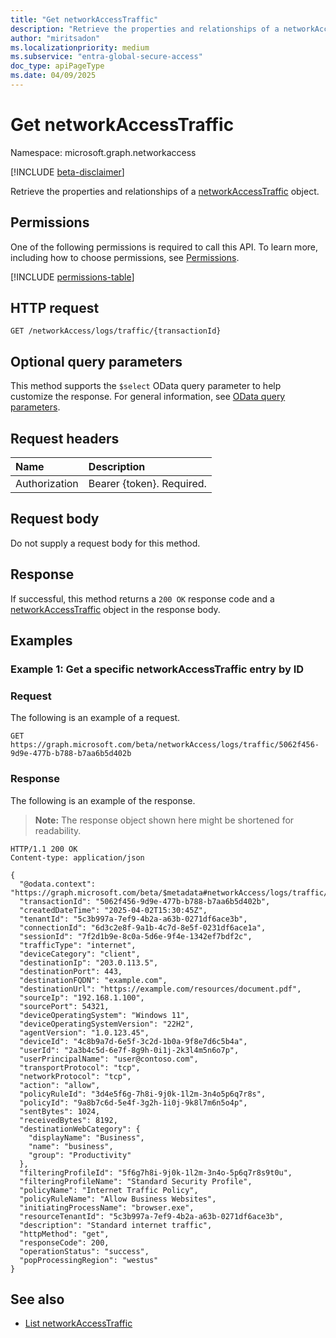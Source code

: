 ```yaml
---
title: "Get networkAccessTraffic"
description: "Retrieve the properties and relationships of a networkAccessTraffic object."
author: "miritsadon"
ms.localizationpriority: medium
ms.subservice: "entra-global-secure-access"
doc_type: apiPageType
ms.date: 04/09/2025
---
```


# Get networkAccessTraffic

Namespace: microsoft.graph.networkaccess

[!INCLUDE [beta-disclaimer](../../includes/beta-disclaimer.md)]

Retrieve the properties and relationships of a [networkAccessTraffic](../resources/networkaccess-networkaccesstraffic.md) object.

## Permissions

One of the following permissions is required to call this API. To learn more, including how to choose permissions, see [Permissions](/graph/permissions-reference).

<!-- { "blockType": "permissions", "name": "networkaccess_logs_list_traffic" } -->
[!INCLUDE [permissions-table](../includes/permissions/networkaccess-networkaccesstraffic-get-permissions.md)]

## HTTP request

<!-- {
  "blockType": "ignored"
}
-->
```http
GET /networkAccess/logs/traffic/{transactionId}
```

## Optional query parameters

This method supports the `$select` OData query parameter to help customize the response. For general information, see [OData query parameters](/graph/query-parameters).

## Request headers

|Name|Description|
|:---|:---|
|Authorization|Bearer {token}. Required.|

## Request body

Do not supply a request body for this method.

## Response

If successful, this method returns a `200 OK` response code and a [networkAccessTraffic](../resources/networkaccess-networkaccesstraffic.md) object in the response body.

## Examples

### Example 1: Get a specific networkAccessTraffic entry by ID

### Request

The following is an example of a request.

```msgraph-interactive
GET https://graph.microsoft.com/beta/networkAccess/logs/traffic/5062f456-9d9e-477b-b788-b7aa6b5d402b
```

### Response

The following is an example of the response.

> **Note:** The response object shown here might be shortened for readability.

<!-- {
  "blockType": "response",
  "truncated": true,
  "@odata.type": "microsoft.graph.networkaccess.networkAccessTraffic"
} -->

```http
HTTP/1.1 200 OK
Content-type: application/json

{
  "@odata.context": "https://graph.microsoft.com/beta/$metadata#networkAccess/logs/traffic/$entity",
  "transactionId": "5062f456-9d9e-477b-b788-b7aa6b5d402b",
  "createdDateTime": "2025-04-02T15:30:45Z",
  "tenantId": "5c3b997a-7ef9-4b2a-a63b-0271df6ace3b",
  "connectionId": "6d3c2e8f-9a1b-4c7d-8e5f-0231df6ace1a",
  "sessionId": "7f2d1b9e-8c0a-5d6e-9f4e-1342ef7bdf2c",
  "trafficType": "internet",
  "deviceCategory": "client",
  "destinationIp": "203.0.113.5",
  "destinationPort": 443,
  "destinationFQDN": "example.com",
  "destinationUrl": "https://example.com/resources/document.pdf",
  "sourceIp": "192.168.1.100",
  "sourcePort": 54321,
  "deviceOperatingSystem": "Windows 11",
  "deviceOperatingSystemVersion": "22H2",
  "agentVersion": "1.0.123.45",
  "deviceId": "4c8b9a7d-6e5f-3c2d-1b0a-9f8e7d6c5b4a",
  "userId": "2a3b4c5d-6e7f-8g9h-0i1j-2k3l4m5n6o7p",
  "userPrincipalName": "user@contoso.com",
  "transportProtocol": "tcp",
  "networkProtocol": "tcp",
  "action": "allow",
  "policyRuleId": "3d4e5f6g-7h8i-9j0k-1l2m-3n4o5p6q7r8s",
  "policyId": "9a8b7c6d-5e4f-3g2h-1i0j-9k8l7m6n5o4p",
  "sentBytes": 1024,
  "receivedBytes": 8192,
  "destinationWebCategory": {
    "displayName": "Business",
    "name": "business",
    "group": "Productivity"
  },
  "filteringProfileId": "5f6g7h8i-9j0k-1l2m-3n4o-5p6q7r8s9t0u",
  "filteringProfileName": "Standard Security Profile",
  "policyName": "Internet Traffic Policy",
  "policyRuleName": "Allow Business Websites",
  "initiatingProcessName": "browser.exe",
  "resourceTenantId": "5c3b997a-7ef9-4b2a-a63b-0271df6ace3b",
  "description": "Standard internet traffic",
  "httpMethod": "get",
  "responseCode": 200,
  "operationStatus": "success",
  "popProcessingRegion": "westus"
}
```

## See also

* [List networkAccessTraffic](../api/networkaccess-logs-list-traffic.md)